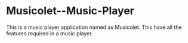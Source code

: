 # Musicolet--Music-Player
This is a music player application named as Musicolet. This have all the features required in a music player.
